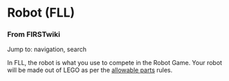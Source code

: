 
# Robot (FLL)

### From FIRSTwiki

Jump to: navigation, search

In FLL, the robot is what you use to compete in the Robot Game. Your robot
will be made out of LEGO as per the [allowable
parts](/index.php/FLL_Allowable_Parts "FLL Allowable Parts" ) rules.

